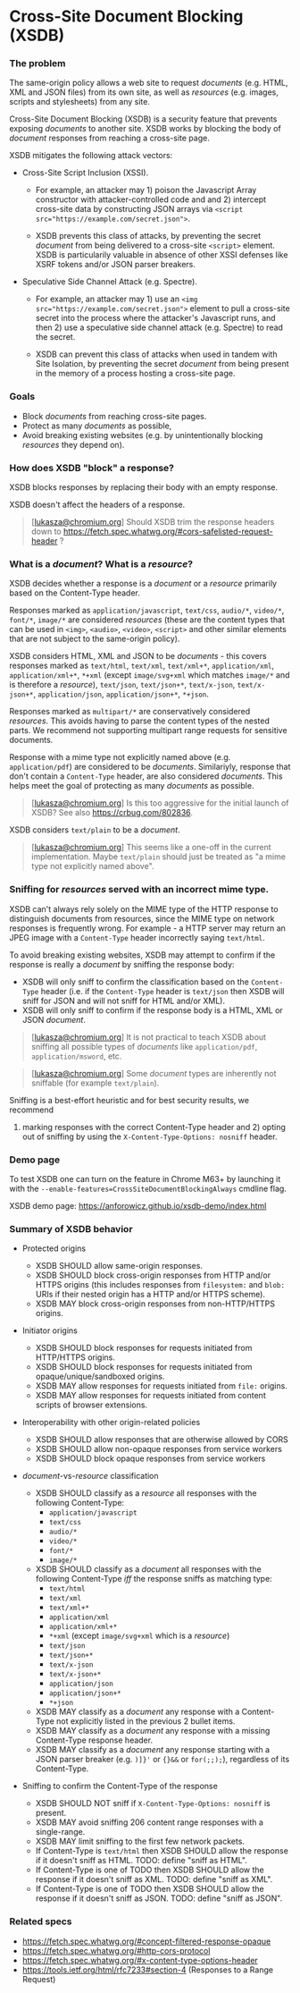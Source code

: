 # Cross-Site Document Blocking (XSDB)

### The problem

The same-origin policy allows a web site to request *documents* (e.g. HTML, XML
and JSON files) from its own site, as well as *resources* (e.g. images, scripts
and stylesheets) from any site.

Cross-Site Document Blocking (XSDB) is a security feature that prevents exposing
*documents* to another site.  XSDB works by blocking the body of *document*
responses from reaching a cross-site page.

XSDB mitigates the following attack vectors:

* Cross-Site Script Inclusion (XSSI).

  * For example, an attacker may 1) poison the Javascript Array constructor with
    attacker-controlled code and and 2) intercept cross-site data by
    constructing JSON arrays via
    `<script src="https://example.com/secret.json">`.

  * XSDB prevents this class of attacks, by preventing the secret *document*
    from being delivered to a cross-site `<script>` element.  XSDB is
    particularily valuable in absence of other XSSI defenses like XSRF tokens
    and/or JSON parser breakers.

* Speculative Side Channel Attack (e.g. Spectre).

  * For example, an attacker may 1) use an `<img
    src="https://example.com/secret.json">` element to pull a cross-site secret
    into the process where the attacker's Javascript runs, and then 2) use a
    speculative side channel attack (e.g. Spectre) to read the secret.

  * XSDB can prevent this class of attacks when used in tandem with Site
    Isolation, by preventing the secret *document* from being present in the
    memory of a process hosting a cross-site page.


### Goals

* Block *documents* from reaching cross-site pages.
* Protect as many *documents* as possible,
* Avoid breaking existing websites (e.g. by unintentionally blocking
  *resources* they depend on).


### How does XSDB "block" a response?

XSDB blocks responses by replacing their body with an empty response.

XSDB doesn't affect the headers of a response.

> [lukasza@chromium.org] Should XSDB trim the response headers down
> to https://fetch.spec.whatwg.org/#cors-safelisted-request-header ?


### What is a *document*?  What is a *resource*?

XSDB decides whether a response is a *document* or a *resource* primarily based
on the Content-Type header.

Responses marked as `application/javascript`, `text/css`, `audio/*`, `video/*`,
`font/*`, `image/*` are considered *resources* (these are the content types that
can be used in `<img>`, `<audio>`, `<video>`, `<script>` and other similar
elements that are not subject to the same-origin policy).

XSDB considers HTML, XML and JSON to be *documents* - this covers responses
marked as `text/html`, `text/xml`, `text/xml+*`, `application/xml`,
`application/xml+*`, `*+xml` (except `image/svg+xml` which matches `image/*` and
is therefore a *resource*), `text/json`, `text/json+*`, `text/x-json`,
`text/x-json+*`, `application/json`, `application/json+*`, `*+json`.

Responses marked as `multipart/*` are conservatively considered *resources*.
This avoids having to parse the content types of the nested parts.
We recommend not supporting multipart range requests for sensitive documents.

Response with a mime type not explicitly named above (e.g. `application/pdf`)
are considered to be *documents*.  Similariyly, response that don't contain a
`Content-Type` header, are also considered *documents*.  This helps meet the
goal of protecting as many *documents* as possible.

> [lukasza@chromium.org] Is this too aggressive for the initial launch of XSDB?
> See also https://crbug.com/802836.

XSDB considers `text/plain` to be a *document*.

> [lukasza@chromium.org] This seems like a one-off in the current
> implementation.  Maybe `text/plain` should just be treated as
> "a mime type not explicitly named above".


### Sniffing for *resources* served with an incorrect mime type.

XSDB can't always rely solely on the MIME type of the HTTP response to
distinguish documents from resources, since the MIME type on network responses
is frequently wrong.  For example - a HTTP server may return an JPEG image with
a `Content-Type` header incorrectly saying `text/html`.

To avoid breaking existing websites, XSDB may attempt to confirm if the response
is really a *document* by sniffing the response body:

* XSDB will only sniff to confirm the classification based on the `Content-Type`
  header (i.e. if the `Content-Type` header is `text/json` then XSDB will sniff
  for JSON and will not sniff for HTML and/or XML).
* XSDB will only sniff to confirm if the response body is a HTML, XML or JSON
  *document*.

> [lukasza@chromium.org] It is not practical to teach XSDB about sniffing all
> possible types of *documents* like `application/pdf`, `application/msword`,
> etc.

> [lukasza@chromium.org] Some *document* types are inherently not sniffable
> (for example `text/plain`).

Sniffing is a best-effort heuristic and for best security results, we recommend
1) marking responses with the correct Content-Type header and 2) opting out
of sniffing by using the `X-Content-Type-Options: nosniff` header.


### Demo page

To test XSDB one can turn on the feature in Chrome M63+ by launching it with the
`--enable-features=CrossSiteDocumentBlockingAlways` cmdline flag.

XSDB demo page: https://anforowicz.github.io/xsdb-demo/index.html


### Summary of XSDB behavior

* Protected origins
  * XSDB SHOULD allow same-origin responses.
  * XSDB SHOULD block cross-origin responses from HTTP and/or HTTPS origins
    (this includes responses from `filesystem:` and `blob:` URIs if their nested
    origin has a HTTP and/or HTTPS scheme).
  * XSDB MAY block cross-origin responses from non-HTTP/HTTPS origins.

* Initiator origins
    * XSDB SHOULD block responses for requests initiated from HTTP/HTTPS origins.
    * XSDB SHOULD block responses for requests initiated from
      opaque/unique/sandboxed origins.
    * XSDB MAY allow responses for requests initiated from `file:` origins.
    * XSDB MAY allow responses for requests initiated from content scripts of
      browser extensions.

* Interoperability with other origin-related policies
    * XSDB SHOULD allow responses that are otherwise allowed by CORS
    * XSDB SHOULD allow non-opaque responses from service workers
    * XSDB SHOULD block opaque responses from service workers

* *document*-vs-*resource* classification
    * XSDB SHOULD classify as a *resource* all responses with the following
      Content-Type:
      * `application/javascript`
      * `text/css`
      * `audio/*`
      * `video/*`
      * `font/*`
      * `image/*`
    * XSDB SHOULD classify as a *document* all responses with the following
      Content-Type *iff* the response sniffs as matching type:
      * `text/html`
      * `text/xml`
      * `text/xml+*`
      * `application/xml`
      * `application/xml+*`
      * `*+xml` (except `image/svg+xml` which is a *resource*)
      * `text/json`
      * `text/json+*`
      * `text/x-json`
      * `text/x-json+*`
      * `application/json`
      * `application/json+*`
      * `*+json`
    * XSDB MAY classify as a *document* any response with a Content-Type not
      explicitly listed in the previous 2 bullet items.
    * XSDB MAY classify as a *document* any response with a missing Content-Type
      response header.
    * XSDB MAY classify as a *document* any response starting with a JSON parser
      breaker (e.g. `)]}'` or `{}&&` or `for(;;);`), regardless of its
      Content-Type.

* Sniffing to confirm the Content-Type of the response
    * XSDB SHOULD NOT sniff if `X-Content-Type-Options: nosniff` is present.
    * XSDB MAY avoid sniffing 206 content range responses with a single-range.
    * XSDB MAY limit sniffing to the first few network packets.
    * If Content-Type is `text/html` then XSDB SHOULD allow the response
      if it doesn't sniff as HTML.  TODO: define "sniff as HTML".
    * If Content-Type is one of TODO then XSDB SHOULD allow the response
      if it doesn't sniff as XML.  TODO: define "sniff as XML".
    * If Content-Type is one of TODO then XSDB SHOULD allow the response
      if it doesn't sniff as JSON.  TODO: define "sniff as JSON".


### Related specs

* https://fetch.spec.whatwg.org/#concept-filtered-response-opaque
* https://fetch.spec.whatwg.org/#http-cors-protocol
* https://fetch.spec.whatwg.org/#x-content-type-options-header
* https://tools.ietf.org/html/rfc7233#section-4 (Responses to a Range Request)

